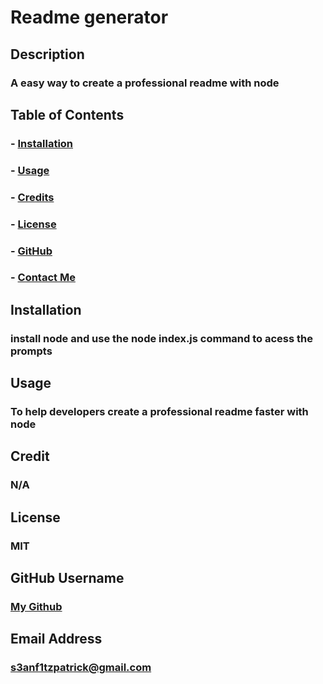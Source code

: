  # Readme generator

  ## Description
  ### A easy way to create a professional readme with node
 
  ## Table of Contents
  ### - [Installation](#install)
  ### - [Usage](#usage)
  ### - [Credits](#credits)
  ### - [License](#license)
  ### - [GitHub](#username)
  ### - [Contact Me](#emailad)

  ## Installation
  ### install node and use the node index.js command to acess the prompts
  
  ## Usage
  ### To help developers create a professional readme faster with node
  
  ## Credit
  ### N/A
  
  ## License
  ### MIT

  ## GitHub Username
  ### [My Github](undefined)

  ## Email Address
  ### <a onclick="return linkRedirecter(this)" target="_blank" class="ex_link" href="https://mail.google.com/a/umn.edu/#inbox/13f62a30179692eb">s3anf1tzpatrick@gmail.com</a>
  

